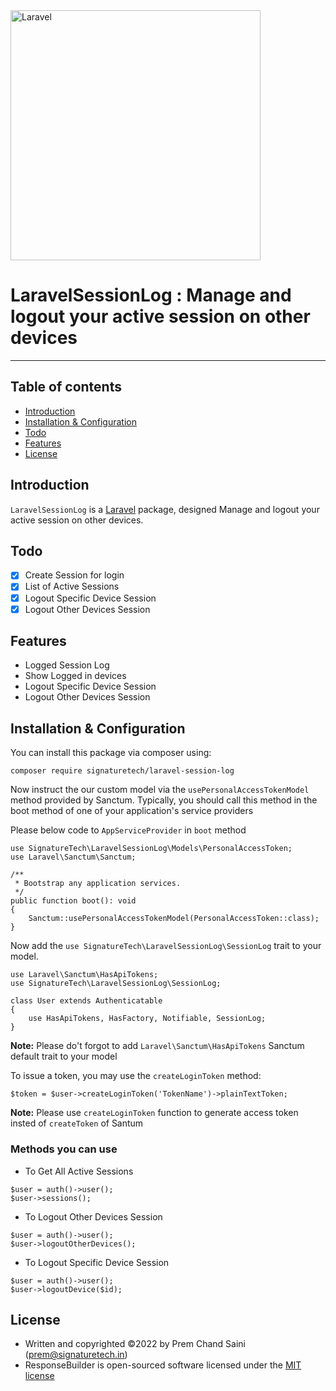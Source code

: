 <img src="https://raw.githubusercontent.com/laravel/art/master/logo-lockup/5%20SVG/2%20CMYK/1%20Full%20Color/laravel-logolockup-cmyk-red.svg" width="400" alt="Laravel">
<h1>LaravelSessionLog : Manage and logout your active session on other devices</h1>

---

## Table of contents

- [Introduction](#introduction)
- [Installation & Configuration](#installation--configuration)
- [Todo](#todo)
- [Features](#features)
- [License](#license)

## Introduction

`LaravelSessionLog` is a [Laravel](https://laravel.com/) package, designed Manage and logout your active session on other devices.

## Todo

- [x] Create Session for login
- [x] List of Active Sessions
- [x] Logout Specific Device Session
- [x] Logout Other Devices Session

## Features

- Logged Session Log
- Show Logged in devices
- Logout Specific Device Session
- Logout Other Devices Session

## Installation & Configuration

You can install this package via composer using:

```
composer require signaturetech/laravel-session-log
```

Now instruct the our custom model via the `usePersonalAccessTokenModel` method provided by Sanctum. Typically, you should call this method in the boot method of one of your application's service providers

Please below code to `AppServiceProvider` in `boot` method

```
use SignatureTech\LaravelSessionLog\Models\PersonalAccessToken;
use Laravel\Sanctum\Sanctum;

/**
 * Bootstrap any application services.
 */
public function boot(): void
{
    Sanctum::usePersonalAccessTokenModel(PersonalAccessToken::class);
}
```

Now add the `use SignatureTech\LaravelSessionLog\SessionLog` trait to your model.

```
use Laravel\Sanctum\HasApiTokens;
use SignatureTech\LaravelSessionLog\SessionLog;

class User extends Authenticatable
{
    use HasApiTokens, HasFactory, Notifiable, SessionLog;
}
```

**Note:** Please do't forgot to add `Laravel\Sanctum\HasApiTokens` Sanctum default trait to your model

To issue a token, you may use the `createLoginToken` method:

```
$token = $user->createLoginToken('TokenName')->plainTextToken;
```

**Note:** Please use `createLoginToken` function to generate access token insted of `createToken` of Santum

### Methods you can use

- To Get All Active Sessions

```
$user = auth()->user();
$user->sessions();
```

- To Logout Other Devices Session

```
$user = auth()->user();
$user->logoutOtherDevices();
```

- To Logout Specific Device Session

```
$user = auth()->user();
$user->logoutDevice($id);
```

## License

- Written and copyrighted &copy;2022 by Prem Chand Saini ([prem@signaturetech.in](mailto:prem@signaturetech.in))
- ResponseBuilder is open-sourced software licensed under the [MIT license](http://opensource.org/licenses/MIT)
